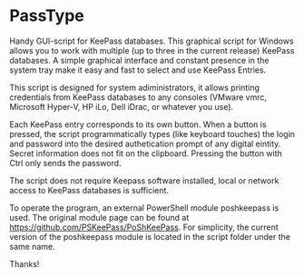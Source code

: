# PassType
Handy GUI-script for KeePass databases.
This graphical script for Windows allows you to work with multiple (up to three in the current release) KeePass databases. A simple graphical interface and constant presence in the system tray make it easy and fast to select and use KeePass Entries.

This script is designed for system adiministrators, it allows printing credentials from KeePass databases to any consoles (VMware vmrc, Microsoft Hyper-V, HP iLo, Dell iDrac, or whatever you use).

Each KeePass entry corresponds to its own button. When a button is pressed, the script programmatically types (like keyboard touches) the login and password into the desired authetication prompt of any digital eintity. Secret information does not fit on the clipboard. Pressing the button with Ctrl only sends the password.

The script does not require Keepass software installed, local or network access to KeePass databases is sufficient.

To operate the program, an external PowerShell module poshkeepass is used. The original module page can be found at https://github.com/PSKeePass/PoShKeePass. For simplicity, the current version of the poshkeepass module is located in the script folder under the same name.

Thanks!
